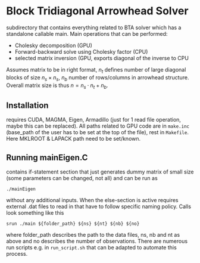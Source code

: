 # Block Tridiagonal Arrowhead Solver

subdirectory that contains everything related to BTA solver which has a standalone callable main. 
Main operations that can be performed:

- Cholesky decomposition (GPU)
- Forward-backward solve using Cholesky factor (CPU)
- selected matrix inversion (GPU, exports diagonal of the inverse to CPU

Assumes matrix to be in right format, $n_t$ defines number of large diagonal blocks of size $n_s \times n_s$, $n_b$ number of rows/columns in arrowhead structure. Overall matrix size is thus $n = n_s \cdot n_t + n_b$. 

## Installation

requires CUDA, MAGMA, Eigen, Armadillo (just for 1 read file operation, maybe this can be replaced). All paths related to GPU code are in `make.inc` (base_path of the user has to be set at the top of the file), rest in `Makefile`. Here MKLROOT & LAPACK path need to be set/known. 


## Running mainEigen.C

contains if-statement section that just generates dummy matrix of small size (some parameters can be changed, not all) and can be run as 

`./mainEigen `

without any additional inputs. When the else-section is active requires external .dat files to read in that have to follow specific naming policy. Calls look something like this

`srun ./main ${folder_path} ${ns} ${nt} ${nb} ${no} `

where folder_path describes the path to the data files, ns, nb and nt as above and no describes the number of observations. There are numerous run scripts e.g. in `run_script.sh` that can be adapted to automate this process. 


